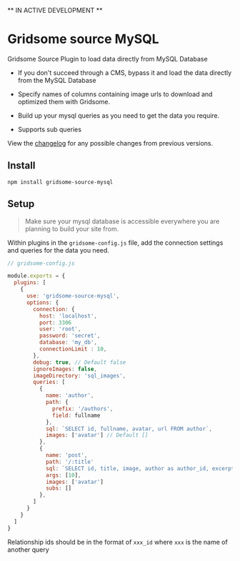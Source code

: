 ** IN ACTIVE DEVELOPMENT **

# Gridsome source MySQL

Gridsome Source Plugin to load data directly from MySQL Database

  * If you don't succeed through a CMS, bypass it and load the data directly from the MySQL Database

  * Specify names of columns containing image urls to download and optimized them with Gridsome.

  * Build up your mysql queries as you need to get the data you require.

  * Supports sub queries


View the [changelog](https://github.com/u12206050/gridsome-source-mysql/blob/master/CHANGELOG.md) for any possible changes from previous versions.

## Install

  `npm install gridsome-source-mysql`

## Setup

> Make sure your mysql database is accessible everywhere you are planning to build your site from.

Within plugins in the `gridsome-config.js` file, add the connection settings and queries for the data you need.

```javascript:title=gridsome-config.js
// gridsome-config.js

module.exports = {
  plugins: [
    {
      use: 'gridsome-source-mysql',
      options: {
        connection: {
          host: 'localhost',
          port: 3306
          user: 'root',
          password: 'secret',
          database: 'my_db',
          connectionLimit : 10,
        },
        debug: true, // Default false
        ignoreImages: false,
        imageDirectory: 'sql_images',
        queries: [
          {
            name: 'author',
            path: {
              prefix: '/authors',
              field: fullname
            },
            sql: `SELECT id, fullname, avatar, url FROM author`,
            images: ['avatar'] // Default []
          },
          {
            name: 'post',
            path: '/:title'
            sql: `SELECT id, title, image, author as author_id, excerpt, body, created FROM post WHERE published = 1 LIMIT ?`
            args: [10],
            images: ['avatar']
            subs: []
          },
        ]
      }
    }
  ]
}
```

Relationship ids should be in the format of `xxx_id` where `xxx` is the name of another query